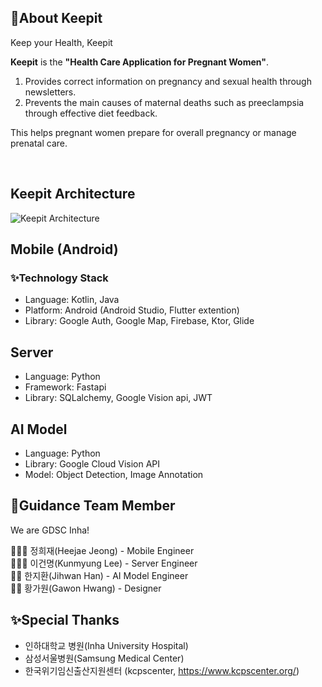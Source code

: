 ## 📖About Keepit
Keep your Health, Keepit

**Keepit** is the **"Health Care Application for Pregnant Women"**.
<br/>
1. Provides correct information on pregnancy and sexual health through newsletters.
2. Prevents the main causes of maternal deaths such as preeclampsia through effective diet feedback.

This helps pregnant women prepare for overall pregnancy or manage prenatal care.

<br/>

## Keepit Architecture
![Keepit Architecture](https://github.com/GU1D4NC3/.github/assets/47102119/8160a4f4-2b5e-4f8c-933c-051b9278df82)



## Mobile (Android)
### ✨Technology Stack
- Language: Kotlin, Java
- Platform: Android (Android Studio, Flutter extention)
- Library: Google Auth, Google Map, Firebase, Ktor, Glide

## Server
- Language: Python
- Framework: Fastapi
- Library: SQLalchemy, Google Vision api, JWT
## AI Model
- Language: Python
- Library: Google Cloud Vision API
- Model: Object Detection, Image Annotation

## 🚩Guidance Team Member
We are GDSC Inha!

👩🏻‍💻 정희재(Heejae Jeong) - Mobile Engineer
<br/>
👨🏻‍💻 이건명(Kunmyung Lee) - Server Engineer
<br/>
👨‍💻 한지환(Jihwan Han) - AI Model Engineer
<br/>
👩‍🚀 황가원(Gawon Hwang) - Designer
<br/>

## ✨Special Thanks
- 인하대학교 병원(Inha University Hospital)
- 삼성서울병원(Samsung Medical Center)
- 한국위기임신출산지원센터 (kcpscenter, https://www.kcpscenter.org/)

